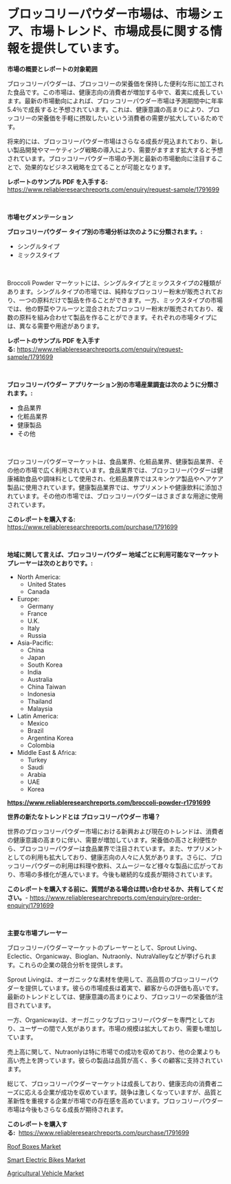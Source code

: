 <p><h1>ブロッコリーパウダー市場は、市場シェア、市場トレンド、市場成長に関する情報を提供しています。</h1></p><p><strong>市場の概要とレポートの対象範囲</strong></p>
<p><p>ブロッコリーパウダーは、ブロッコリーの栄養価を保持した便利な形に加工された食品です。この市場は、健康志向の消費者が増加する中で、着実に成長しています。最新の市場動向によれば、ブロッコリーパウダー市場は予測期間中に年率5.4％で成長すると予想されています。これは、健康意識の高まりにより、ブロッコリーの栄養価を手軽に摂取したいという消費者の需要が拡大しているためです。</p><p>将来的には、ブロッコリーパウダー市場はさらなる成長が見込まれており、新しい製品開発やマーケティング戦略の導入により、需要がますます拡大すると予想されています。ブロッコリーパウダー市場の予測と最新の市場動向に注目することで、効果的なビジネス戦略を立てることが可能となります。</p></p>
<p><strong>レポートのサンプル PDF を入手する:</strong> <a href="https://www.reliableresearchreports.com/enquiry/request-sample/1791699">https://www.reliableresearchreports.com/enquiry/request-sample/1791699</a></p>
<p>&nbsp;</p>
<p><strong>市場セグメンテーション</strong></p>
<p><strong>ブロッコリーパウダー タイプ別の市場分析は次のように分類されます。:</strong></p>
<p><ul><li>シングルタイプ</li><li>ミックスタイプ</li></ul></p>
<p>&nbsp;</p>
<p><p>Broccoli Powder マーケットには、シングルタイプとミックスタイプの2種類があります。シングルタイプの市場では、純粋なブロッコリー粉末が販売されており、一つの原料だけで製品を作ることができます。一方、ミックスタイプの市場では、他の野菜やフルーツと混合されたブロッコリー粉末が販売されており、複数の原料を組み合わせて製品を作ることができます。それぞれの市場タイプには、異なる需要や用途があります。</p></p>
<p><strong>レポートのサンプル PDF を入手する:</strong>&nbsp;<a href="https://www.reliableresearchreports.com/enquiry/request-sample/1791699">https://www.reliableresearchreports.com/enquiry/request-sample/1791699</a></p>
<p>&nbsp;</p>
<p><strong> ブロッコリーパウダー アプリケーション別の市場産業調査は次のように分類されます。:</strong></p>
<p><ul><li>食品業界</li><li>化粧品業界</li><li>健康製品</li><li>その他</li></ul></p>
<p>&nbsp;</p>
<p><p>ブロッコリーパウダーマーケットは、食品業界、化粧品業界、健康製品業界、その他の市場で広く利用されています。食品業界では、ブロッコリーパウダーは健康補助食品や調味料として使用され、化粧品業界ではスキンケア製品やヘアケア製品に使用されています。健康製品業界では、サプリメントや健康飲料に添加されています。その他の市場では、ブロッコリーパウダーはさまざまな用途に使用されています。</p></p>
<p><strong>このレポートを購入する:</strong>&nbsp; <a href="https://www.reliableresearchreports.com/purchase/1791699">https://www.reliableresearchreports.com/purchase/1791699</a></p>
<p>&nbsp;</p>
<p><strong>地域に関して言えば、ブロッコリーパウダー 地域ごとに利用可能なマーケットプレーヤーは次のとおりです。:</strong></p>
<p><ul>
    <li>
        North America:
        <ul>
            <li>United States</li>
            <li>Canada</li>
        </ul>
    </li>
    <li>
        Europe:
        <ul>
            <li>Germany</li>
            <li>France</li>
            <li>U.K.</li>
            <li>Italy</li>
            <li>Russia</li>
        </ul>
    </li>
    <li>
        Asia-Pacific:
        <ul>
            <li>China</li>
            <li>Japan</li>
            <li>South Korea</li>
            <li>India</li>
            <li>Australia</li>
            <li>China Taiwan</li>
            <li>Indonesia</li>
            <li>Thailand</li>
            <li>Malaysia</li>
        </ul>
    </li>
    <li>
        Latin America:
        <ul>
            <li>Mexico</li>
            <li>Brazil</li>
            <li>Argentina Korea</li>
            <li>Colombia</li>
        </ul>
    </li>
    <li>
        Middle East & Africa:
        <ul>
            <li>Turkey</li>
            <li>Saudi</li>
            <li>Arabia</li>
            <li>UAE</li>
            <li>Korea</li>
        </ul>
    </li>
    </ul></p>
<p><strong><a href="https://www.reliableresearchreports.com/broccoli-powder-r1791699">https://www.reliableresearchreports.com/broccoli-powder-r1791699</a></strong>&nbsp;</p>
<p><strong>世界の新たなトレンドとは ブロッコリーパウダー 市場？</strong></p>
<p><p>世界のブロッコリーパウダー市場における新興および現在のトレンドは、消費者の健康意識の高まりに伴い、需要が増加しています。栄養価の高さと利便性から、ブロッコリーパウダーは食品業界で注目されています。また、サプリメントとしての利用も拡大しており、健康志向の人々に人気があります。さらに、ブロッコリーパウダーの利用は料理や飲料、スムージーなど様々な製品に広がっており、市場の多様化が進んでいます。今後も継続的な成長が期待されています。</p></p>
<p><strong>このレポートを購入する前に、質問がある場合は問い合わせるか、共有してください。</strong>- <a href="https://www.reliableresearchreports.com/enquiry/pre-order-enquiry/1791699">https://www.reliableresearchreports.com/enquiry/pre-order-enquiry/1791699</a></p>
<p>&nbsp;</p>
<p><strong>主要な市場プレーヤー</strong></p>
<p><p>ブロッコリーパウダーマーケットのプレーヤーとして、Sprout Living、Eclectic、Organicway、Bioglan、Nutraonly、NutraValleyなどが挙げられます。これらの企業の競合分析を提供します。</p><p>Sprout Livingは、オーガニックな素材を使用して、高品質のブロッコリーパウダーを提供しています。彼らの市場成長は着実で、顧客からの評価も高いです。最新のトレンドとしては、健康意識の高まりにより、ブロッコリーの栄養価が注目されています。</p><p>一方、Organicwayは、オーガニックなブロッコリーパウダーを専門としており、ユーザーの間で人気があります。市場の規模は拡大しており、需要も増加しています。</p><p>売上高に関して、Nutraonlyは特に市場での成功を収めており、他の企業よりも高い売上を誇っています。彼らの製品は品質が高く、多くの顧客に支持されています。</p><p>総じて、ブロッコリーパウダーマーケットは成長しており、健康志向の消費者ニーズに応える企業が成功を収めています。競争は激しくなっていますが、品質と革新性を重視する企業が市場での存在感を高めています。ブロッコリーパウダー市場は今後もさらなる成長が期待されます。</p></p>
<p><strong>このレポートを購入する:</strong>&nbsp;&nbsp;<a href="https://www.reliableresearchreports.com/purchase/1791699">https://www.reliableresearchreports.com/purchase/1791699</a></p>
<p><p><a href="https://www.linkedin.com/pulse/roof-boxes-market-challenges-opportunities-growth-drivers-aqsre?trackingId=3CLQxR%2BmzYEf9kmTZAHV%2BQ%3D%3D">Roof Boxes Market</a></p><p><a href="https://www.linkedin.com/pulse/smart-electric-bikes-market-size-2024-2031-global-industrial-qthme?trackingId=vEM%2FPGrux1ovBKPq2yT%2Buw%3D%3D">Smart Electric Bikes Market</a></p><p><a href="https://www.linkedin.com/pulse/agricultural-vehicle-market-provides-comprehensive-analysis-yqbue?trackingId=wljmObaw5mTf5H81cx7uJQ%3D%3D">Agricultural Vehicle Market</a></p></p>